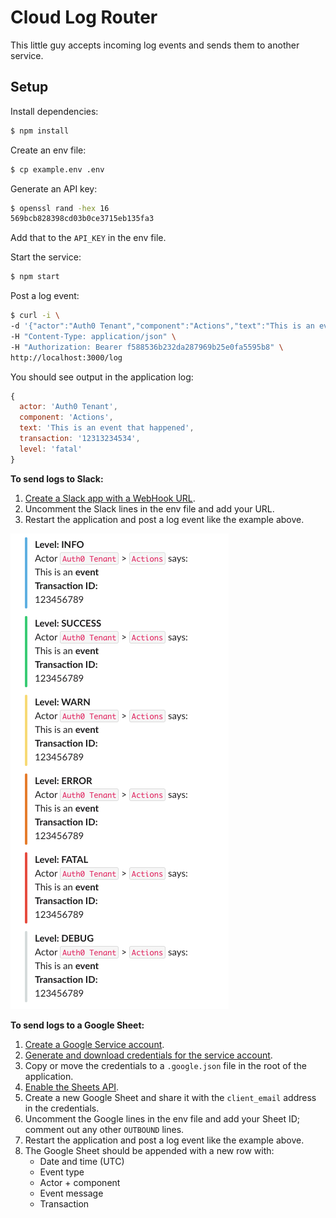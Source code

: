 # Cloud Log Router

This little guy accepts incoming log events and sends them to another service. 

## Setup

Install dependencies:

```bash
$ npm install
```

Create an env file:

```bash
$ cp example.env .env
```

Generate an API key:

```bash
$ openssl rand -hex 16
569bcb828398cd03b0ce3715eb135fa3
```

Add that to the `API_KEY` in the env file.

Start the service:

```bash
$ npm start
```

Post a log event:

```bash
$ curl -i \
-d '{"actor":"Auth0 Tenant","component":"Actions","text":"This is an event that happened","transaction":"12313234534","level":"fatal"}' \
-H "Content-Type: application/json" \
-H "Authorization: Bearer f588536b232da287969b25e0fa5595b8" \
http://localhost:3000/log
```

You should see output in the application log:

```js
{
  actor: 'Auth0 Tenant',
  component: 'Actions',
  text: 'This is an event that happened',
  transaction: '12313234534',
  level: 'fatal'
}
```

**To send logs to Slack:**

1. [Create a Slack app with a WebHook URL](https://api.slack.com/messaging/webhooks).
2. Uncomment the Slack lines in the env file and add your URL. 
3. Restart the application and post a log event like the example above.

![](./docs/slack-example.png)

**To send logs to a Google Sheet:**

1. [Create a Google Service account](https://cloud.google.com/iam/docs/service-accounts-create#creating).
2. [Generate and download credentials for the service account](https://cloud.google.com/iam/docs/keys-create-delete).
3. Copy or move the credentials to a `.google.json` file in the root of the application.
4. [Enable the Sheets API](https://cloud.google.com/apis/docs/getting-started#enabling_apis).
5. Create a new Google Sheet and share it with the `client_email` address in the credentials.
6. Uncomment the Google lines in the env file and add your Sheet ID; comment out any other `OUTBOUND` lines.
7. Restart the application and post a log event like the example above.
8. The Google Sheet should be appended with a new row with:
     - Date and time (UTC)
     - Event type
     - Actor + component
     - Event message
     - Transaction